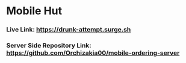 # Mobile Hut

### Live Link: https://drunk-attempt.surge.sh

### Server Side Repository Link: https://github.com/Orchizakia00/mobile-ordering-server

